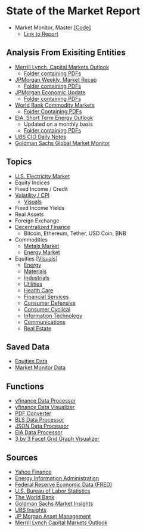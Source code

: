 # State of the Market Report
- Market Monitor, Master [[Code]](https://github.com/aangelsalazarr/SoM-Report/blob/main/elMercado/marketMonitorMaster.py)
    - [Link to Report](https://github.com/aangelsalazarr/SoM-Report/tree/main/elMercado)

## Analysis From Exisiting Entities
- [Merrill Lynch, Capital Markets Outlook](https://github.com/aangelsalazarr/SoM-Report/blob/main/outlookInsights/merrillCMO.py)
    - [Folder containing PDFs](https://github.com/aangelsalazarr/SoM-Report/tree/main/outlookInsights/merrill_pdfs)
- [JPMorgan Weekly, Market Recap](https://github.com/aangelsalazarr/SoM-Report/blob/main/outlookInsights/jpmWeeklyMarketRecap.py)
    - [Folder containing PDFs](https://github.com/aangelsalazarr/SoM-Report/tree/main/outlookInsights/jpmMarketRecap)
- [JPMorgan Economic Update](https://github.com/aangelsalazarr/SoM-Report/blob/main/outlookInsights/jpmEconomicUpdate.py)
    - [Folder containing PDFs](https://github.com/aangelsalazarr/SoM-Report/tree/main/outlookInsights/jpmEconomicUpdates)
- [World Bank Commodity Markets](https://github.com/aangelsalazarr/SoM-Report/blob/main/outlookInsights/wbCMO.py)
    - [Folder Containing PDFs](https://github.com/aangelsalazarr/SoM-Report/tree/main/outlookInsights/wbCMO)
- [EIA, Short Term Energy Outlook](https://github.com/aangelsalazarr/SoM-Report/blob/main/outlookInsights/eia_seo.py)
    - Updated on a monthly basis
    - [Folder containing PDFs](https://github.com/aangelsalazarr/SoM-Report/tree/main/outlookInsights/eia_seo_pdfs)
- [UBS CIO Daily Notes](https://github.com/aangelsalazarr/SoM-Report/blob/main/outlookInsights/ubsCIODailyUpdates.py)
- [Goldman Sachs Global Market Monitor](https://github.com/aangelsalazarr/SoM-Report/blob/main/outlookInsights/gsMarketMonitor.py)

## Topics
- [U.S. Electricity Market](https://github.com/aangelsalazarr/SoM-Report/tree/main/energyInformationAdministration)
- Equity Indices
- Fixed Income / Credit
- [Volatility / CPI](https://github.com/aangelsalazarr/SoM-Report/blob/main/market/volatility_and_cpi.py)
    - [Visuals](https://github.com/aangelsalazarr/SoM-Report/tree/main/market/market_visuals)
- Fixed Income Yields
- Real Assets
- Foreign Exchange
- [Decentralized Finance](https://github.com/aangelsalazarr/SoM-Report/blob/main/market/decentralized_finance.py)
    - Bitcoin, Ethereum, Tether, USD Coin, BNB
- Commodities
    - [Metals Market](https://github.com/aangelsalazarr/SoM-Report/blob/main/market/commodities_metals.py)
    - [Energy Market](https://github.com/aangelsalazarr/SoM-Report/blob/main/market/commodities_energy.py)
- Equities [[Visuals]](https://github.com/aangelsalazarr/SoM-Report/tree/main/market/market_visuals)
    - [Energy](https://github.com/aangelsalazarr/SoM-Report/blob/main/market/equities_energy.py)
    - [Materials](https://github.com/aangelsalazarr/SoM-Report/blob/main/market/equities_materials.py)
    - [Industrials](https://github.com/aangelsalazarr/SoM-Report/blob/main/market/equities_indsutrials.py)
    - [Utilities](https://github.com/aangelsalazarr/SoM-Report/blob/main/market/equities_utilities.py)
    - [Health Care](https://github.com/aangelsalazarr/SoM-Report/blob/main/market/equities_healthcare.py)
    - [Financial Services](https://github.com/aangelsalazarr/SoM-Report/blob/main/market/equities_financial.py)
    - [Consumer Defensive](https://github.com/aangelsalazarr/SoM-Report/blob/main/market/equities_consumer_defensive.py)
    - [Consumer Cyclical](https://github.com/aangelsalazarr/SoM-Report/blob/main/market/equities_consumer_cyclical.py)
    - [Information Technology](https://github.com/aangelsalazarr/SoM-Report/blob/main/market/equities_technology.py)
    - [Communications](https://github.com/aangelsalazarr/SoM-Report/blob/main/market/equities_communications.py)
    - [Real Estate](https://github.com/aangelsalazarr/SoM-Report/blob/main/market/equities_real_estate.py)

## Saved Data
- [Equities Data](https://github.com/aangelsalazarr/SoM-Report/tree/main/market/data_csv_format)
- [Market Monitor Data](https://github.com/aangelsalazarr/SoM-Report/tree/main/elMercado/data_csv_format)

## Functions
- [yfinance Data Processor](https://github.com/aangelsalazarr/SoM-Report/blob/main/market/yfinance_data_processor.py)
- [yfinance Data Visualizer](https://github.com/aangelsalazarr/SoM-Report/blob/main/market/yfinance_visual_processor.py)
- [PDF Converter](https://github.com/aangelsalazarr/SoM-Report/blob/main/market/pdfConverter.py)
- [BLS Data Processor](https://github.com/aangelsalazarr/SoM-Report/blob/main/blackBox/bls_data_processor.py)
- [JSON Data Processor](https://github.com/aangelsalazarr/SoM-Report/blob/main/blackBox/json_data_parser.py)
- [EIA Data Processor](https://github.com/aangelsalazarr/SoM-Report/blob/main/energyInformationAdministration/eia_data_processor.py)
- [3 by 3 Facet Grid Graph Visualizer](https://github.com/aangelsalazarr/SoM-Report/blob/main/elMercado/three_by_three_grapher.py)

## Sources
- [Yahoo Finance](https://finance.yahoo.com/)
- [Energy Information Administration](https://www.eia.gov/)
- [Federal Reserve Economic Data (FRED)](https://fred.stlouisfed.org/)
- [U.S. Bureau of Labor Statistics](https://www.bls.gov/)
- [The World Bank](https://data.worldbank.org/)
- [Goldman Sachs Market Insights](https://www.gsam.com/content/gsam/us/en/advisors/market-insights.html)
- [UBS Insights](https://www.ubs.com/global/en/wealth-management/insights/chief-investment-office/house-view/daily.html)
- [JP Morgan Asset Management](https://am.jpmorgan.com/us/en/asset-management/adv/insights/market-insights/market-updates/weekly-market-recap/)
- [Merrill Lynch Capital Markets Outlook](https://www.ml.com/capital-market-outlook.html)
